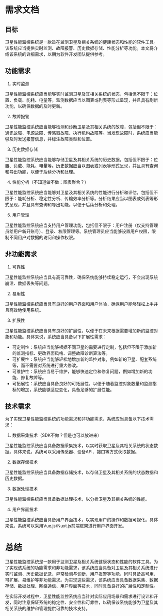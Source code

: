 # 需求文档

## 目标

卫星性能监控系统是一款旨在监测卫星及相关系统的健康状态和性能的软件工具。该系统应当提供实时监测、故障报警、历史数据存储、性能分析等功能。本文将介绍该系统的详细需求，以期为软件开发团队提供参考。

## 功能需求

1. 实时监测

卫星性能监控系统应当能够实时监测卫星及其相关系统的状态，包括但不限于：位置、负载、能耗、电量等。监测数据应当以图表或列表等形式呈现，并且具有刷新功能，以确保数据的及时更新。

2. 故障报警

卫星性能监控系统应当能够检测和诊断卫星及其相关系统的故障，包括但不限于：通讯故障、电源故障、传感器故障、执行机构故障等。当发现故障时，系统应当能够及时发送报警信息，并标注故障类型和位置。

3. 历史数据存储

卫星性能监控系统应当能够存储卫星及其相关系统的历史数据，包括但不限于：位置、负载、能耗、电量等。历史数据应当以图表或列表等形式呈现，并且具有查询和导出功能，以便于后续分析和处理。

4. 性能分析（不知道做不做：图表聚合？）

卫星性能监控系统应当能够对卫星及其相关系统的性能进行分析和评估，包括但不限于：能耗分析、稳定性分析、传输效率分析等。分析结果应当以图表或列表等形式呈现，并且具有查询和导出功能，以便于后续分析和处理。

5. 用户管理

卫星性能监控系统应当支持用户管理功能，包括但不限于：用户注册（仅支持管理员给用户新开账号）、登录、权限管理等。系统管理员应当能够设置用户权限，限制不同用户对数据的访问和操作权限。

## 非功能需求

1. 可靠性

卫星性能监控系统应当具有高可靠性，确保系统能够持续稳定运行，不会出现系统崩溃、数据丢失等问题。

2. 易用性

卫星性能监控系统应当具有良好的用户界面和用户体验，确保用户能够轻松上手并且高效地使用系统。

3. 扩展性

卫星性能监控系统应当具有良好的扩展性，以便于在未来根据需要增加新的监控对象和功能。具体来说，系统应当具备以下扩展性需求：

- 可定制性：系统应当能够根据不同卫星的需要进行定制，包括但不限于添加新的监测指标、更改界面风格、调整故障诊断算法等。
- 可扩展性：系统应当能够轻松地增加新的监控对象，例如新的卫星、配套系统等，而不需要对系统进行重大修改。
- 可维护性：系统应当易于维护，能够快速定位和修复问题，例如增加新的功能、修复故障等。
- 可拓展性：系统应当具备良好的可拓展性，以便于随着监控对象数量和监测指标的增加，系统能够适应变化，具备足够的扩展性能。

## 技术需求

为了实现卫星性能监控系统的功能需求和非功能需求，系统应当具备以下技术需求：

1. 数据采集技术（SDK不做？但是也可以放进来）

卫星性能监控系统应当具备数据采集技术，以实时获取卫星及其相关系统的状态数据。具体来说，系统可以采用传感器、设备API、接口等方式获取数据。

2. 数据存储技术

卫星性能监控系统应当具备数据存储技术，以存储卫星及其相关系统的状态数据和历史数据。

3. 数据处理技术

卫星性能监控系统应当具备数据处理技术，以分析卫星及其相关系统的性能。

4. 用户界面技术

卫星性能监控系统应当具备用户界面技术，以实现用户的操作和数据可视化。具体来说，系统可以采用Vue.js/Nuxt.js前端框架进行用户界面开发。

# 总结

卫星性能监控系统是一款用于监测卫星及相关系统健康状态和性能的软件工具。为了实现该系统的功能需求和非功能需求，该系统应当具备对卫星及其相关系统进行实时监测、历史数据记录、异常检测与诊断、用户报警等功能，同时具备高可用、可扩展、易维护等非功能需求。为实现这些需求，该系统应当具备数据采集、数据存储、数据处理、网络通信、用户界面等技术，同时具备良好的扩展性和定制性。

在实际开发过程中，卫星性能监控系统应当针对实际应用场景和需求进行设计和开发，同时注意保证系统的稳定性、安全性和可靠性，以确保该系统能够为卫星及其相关系统的维护和管理提供可靠的技术支持。